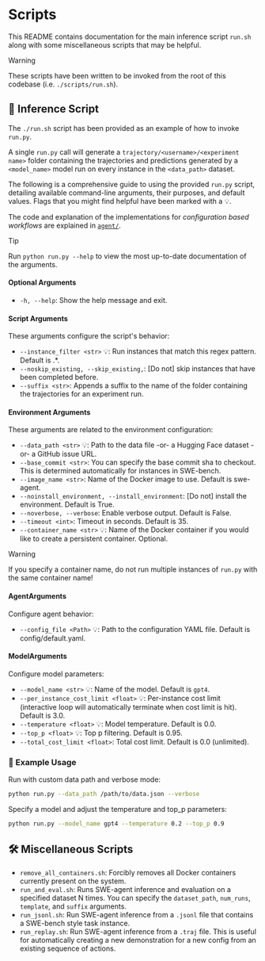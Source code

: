 # Scripts

This README contains documentation for the main inference script `run.sh` along with some miscellaneous scripts that may be helpful.

> [!WARNING]
>  These scripts have been written to be invoked from the root of this codebase (i.e. `./scripts/run.sh`).

## 🏃 Inference Script
The `./run.sh` script has been provided as an example of how to invoke `run.py`.

A single `run.py` call will generate a `trajectory/<username>/<experiment name>` folder containing the trajectories and predictions generated by a `<model_name>` model run on every instance in the `<data_path>` dataset.

The following is a comprehensive guide to using the provided `run.py` script, detailing available command-line arguments, their purposes, and default values. Flags that you might find helpful have been marked with a 💡.

The code and explanation of the implementations for *configuration based workflows* are explained in [`agent/`](../sweagent/agent/README.md).

> [!TIP]
> Run `python run.py --help` to view the most up-to-date documentation of the arguments.

#### Optional Arguments
* `-h, --help`: Show the help message and exit.

#### Script Arguments
These arguments configure the script's behavior:
* `--instance_filter <str>` 💡: Run instances that match this regex pattern. Default is .*.
* `--noskip_existing, --skip_existing,`: [Do not] skip instances that have been completed before.
* `--suffix <str>`: Appends a suffix to the name of the folder containing the trajectories for an experiment run.

#### Environment Arguments
These arguments are related to the environment configuration:
* `--data_path <str>` 💡: Path to the data file -or- a Hugging Face dataset -or- a GitHub issue URL.
* `--base_commit <str>`: You can specify the base commit sha to checkout. This is determined automatically for instances in SWE-bench.
* `--image_name <str>`: Name of the Docker image to use. Default is swe-agent.
* `--noinstall_environment, --install_environment`: [Do not] install the environment. Default is True.
* `--noverbose, --verbose`: Enable verbose output. Default is False.
* `--timeout <int>`: Timeout in seconds. Default is 35.
* `--container_name <str>` 💡: Name of the Docker container if you would like to create a persistent container. Optional.

> [!WARNING]
> If you specify a container name, do not run multiple instances of `run.py` with the same container name!

#### AgentArguments
Configure agent behavior:
* `--config_file <Path>` 💡: Path to the configuration YAML file. Default is config/default.yaml.

#### ModelArguments
Configure model parameters:
* `--model_name <str>` 💡: Name of the model. Default is `gpt4`.
* `--per_instance_cost_limit <float>` 💡: Per-instance cost limit (interactive loop will automatically terminate when cost limit is hit). Default is 3.0.
* `--temperature <float>` 💡: Model temperature. Default is 0.0.
* `--top_p <float>` 💡: Top p filtering. Default is 0.95.
* `--total_cost_limit <float>`: Total cost limit. Default is 0.0 (unlimited).

### 📙 Example Usage
Run with custom data path and verbose mode:
```bash
python run.py --data_path /path/to/data.json --verbose
```

Specify a model and adjust the temperature and top_p parameters:
```bash
python run.py --model_name gpt4 --temperature 0.2 --top_p 0.9
```

## 🛠️ Miscellaneous Scripts
- `remove_all_containers.sh`: Forcibly removes all Docker containers currently present on the system.
- `run_and_eval.sh`: Runs SWE-agent inference and evaluation on a specified dataset N times. You can specify the `dataset_path`, `num_runs`, `template`, and `suffix` arguments.
- `run_jsonl.sh`: Run SWE-agent inference from a `.jsonl` file that contains a SWE-bench style task instance.
- `run_replay.sh`: Run SWE-agent inference from a `.traj` file. This is useful for automatically creating a new demonstration for a new config from an existing sequence of actions.
